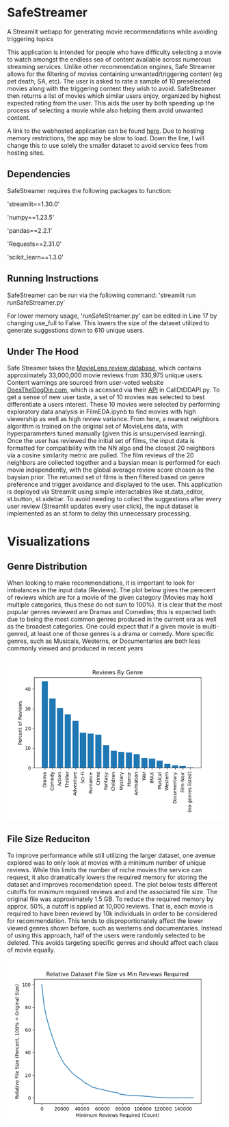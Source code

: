 # SafeStreamer
A Streamlit webapp for generating movie recommendations while avoiding triggering topics

This application is intended for people who have difficulty selecting a movie to watch amongst the endless sea of content available across numerous streaming services. Unlike other recommendation engines, Safe Streamer allows for the filtering of movies containing unwanted/triggering content (eg pet death, SA, etc). The user is asked to rate a sample of 10 preselected movies along with the triggering content they wish to avoid. SafeStreamer then returns a list of movies which similar users enjoy, organized by highest expected rating from the user. This aids the user by both speeding up the process of selecting a movie while also helping them avoid unwanted content. 

A link to the webhosted application can be found [here](https://safestreamer.streamlit.app/?fbclid=IwAR1cCsBYdedieRCBENKNq4SpgVE624aZKdN2g2tVa2rZ_fAK575wyPjKIKM). Due to hosting memory restrictions, the app may be slow to load. Down the line, I will change this to use solely the smaller dataset to avoid service fees from hosting sites.

## Dependencies
SafeStreamer requires the following packages to function:

'streamlit==1.30.0'

'numpy==1.23.5'

'pandas==2.2.1'

'Requests==2.31.0'

'scikit_learn==1.3.0'

## Running Instructions
SafeStreamer can be run via the following command:
'streamlit run runSafeStreamer.py` 

For lower memory usage, 'runSafeStreamer.py' can be edited in Line 17 by changing use_full to False. This lowers the size of the dataset utilized to generate suggestions down to 610 unique users.

## Under The Hood

Safe Streamer takes the [MovieLens review database](https://grouplens.org/datasets/movielens/), which contains approximately 33,000,000 movie reviews from 330,975 unique users. Content warnings are sourced from user-voted website [DoesTheDogDie.com](DoesTheDogDie.com), which is accessed via their [API](https://www.doesthedogdie.com/api) in CallDtDDAPI.py. To get a sense of new user taste, a set of 10 movies was selected to best differentiate a users interest. These 10 movies were selected by performing exploratory data analysis in FilmEDA.ipynb to find movies with high viewership as well as high review variance. From here, a nearest neighbors algorithm is trained on the original set of MovieLens data, with hyperparameters tuned manually (given this is unsupervised learning). Once the user has reviewed the initial set of films, the input data is formatted for compatibility with the NN algo and the closest 20 neighbors via a cosine similarity metric are pulled. The film reviews of the 20 neighbors are collected together and a baysian mean is performed for each movie independently, with the global average review score chosen as the baysian prior. The returned set of films is then filtered based on genre preference and trigger avoidance and displayed to the user. This application is deployed via Streamlit using simple interactables like st.data_editor, st.button, st.sidebar. To avoid needing to collect the suggestions after every user review (Streamlit updates every user click), the input dataset is implemented as an st.form to delay this unnecessary processing.

# Visualizations 
## Genre Distribution
When looking to make recommendations, it is important to look for imbalances in the input data (Reviews). The plot below gives the perecent of reviews which are for a movie of the given category (Movies may hold multiple categories, thus these do not sum to 100%). It is clear that the most popular genres reviewed are Dramas and Comedies; this is expected both due to being the most common genres produced in the current era as well as the broadest categories. One could expect that if a given movie is multi-genred, at least one of those genres is a drama or comedy. More specific genres, such as Musicals, Westerns, or Documentaries are both less commonly viewed and produced in recent years

![Testing](ReviewGenreDist.png)

## File Size Reduciton

To improve performance while still utilizing the larger dataset, one avenue explored was to only look at movies with a minimum number of unique reviews. While this limits the number of niche movies the service can request, it also dramatically lowers the required memory for storing the dataset and improves recomendation speed. The plot below tests different cutoffs for minimum required reviews and and the associated file size. The original file was approximately 1.5 GB. To reduce the required memory by approx. 50%, a cutoff is applied at 10,000 reviews. That is, each movie is required to have been reviewd by 10k individuals in order to be considered for recommendation. This tends to disproportionately affect the lower viewed genres shown before, such as westerns and documentaries. Instead of using this approach, half of the users were randomly selected to be deleted. This avoids targeting specific genres and should affect each class of movie equally.

![Testing](./FileReduction.png)
